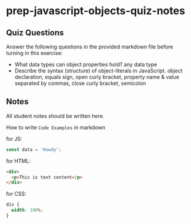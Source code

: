 # prep-javascript-objects-quiz-notes

## Quiz Questions

Answer the following questions in the provided markdown file before turning in this exercise:

- What data types can object properties hold?
  any data type
- Describe the syntax (structure) of object-literals in JavaScript.
  object declaration, equals sign, open curly bracket, property name & value separated by commas, close curly bracket, semicolon

## Notes

All student notes should be written here.

How to write `Code Examples` in markdown

for JS:

```javascript
const data = 'Howdy';
```

for HTML:

```html
<div>
  <p>This is text content</p>
</div>
```

for CSS:

```css
div {
  width: 100%;
}
```
